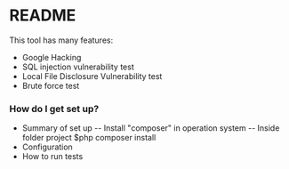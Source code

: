 # README #
This tool has many features:
- Google Hacking
- SQL injection vulnerability test
- Local File Disclosure Vulnerability test
- Brute force test

### How do I get set up? ###

* Summary of set up
-- Install "composer" in operation system
-- Inside folder project $php composer install
* Configuration
* How to run tests